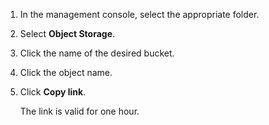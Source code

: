 1. In the management console, select the appropriate folder.

1. Select **Object Storage**.

1. Click the name of the desired bucket.

1. Click the object name.

1. Click **Copy link**.

    The link is valid for one hour.

